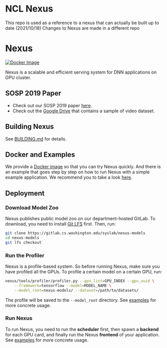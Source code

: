 NCL Nexus
=========

This repo is used as a reference to a nexus that can actually be built up to date (2021/10/18)
Changes to Nexus are made in a different repo

Nexus
=====

[![Docker Image](https://img.shields.io/microbadger/image-size/abcdabcd987/nexus)](https://hub.docker.com/repository/docker/abcdabcd987/nexus)

Nexus is a scalable and efficient serving system for DNN applications on GPU
cluster.

## SOSP 2019 Paper

* Check out our SOSP 2019 paper [here](https://doi.org/10.1145/3341301.3359658).
* Check out the [Google Drive](https://drive.google.com/open?id=104UqrlNrfJoQnGdkxTQ56mfxSBFyJTcr) that contains a sample of video dataset.

## Building Nexus

See [BUILDING.md](BUILDING.md) for details.

## Docker and Examples

We provide a [Docker image](https://hub.docker.com/repository/docker/abcdabcd987/nexus)
so that you can try Nexus quickly. And there is an example that goes step by
step on how to run Nexus with a simple example application. We recommend you to
take a look [here](examples/README.md).

## Deployment

### Download Model Zoo

Nexus publishes public model zoo on our department-hosted GitLab. To download,
you need to install [Git LFS](https://git-lfs.github.com/) first. Then, run:

```bash
git clone https://gitlab.cs.washington.edu/syslab/nexus-models
cd nexus-models
git lfs checkout
```

### Run the Profiler

Nexus is a profile-based system. So before running Nexus, make sure you have
profiled all the GPUs. To profile a certain model on a certain GPU, run:

```bash
nexus/tools/profiler/profiler.py --gpu_list=GPU_INDEX --gpu_uuid \
    --framework=tensorflow --model=MODEL_NAME \
    --model_root=nexus-models/ --dataset=/path/to/datasets/
```

The profile will be saved to the `--model_root` directory.
See [examples](examples/README.md) for more concrete usage.

### Run Nexus

To run Nexus, you need to run the **scheduler** first, then spawn a **backend** for each
GPU card, and finally run the Nexus **frontend** of your application.
See [examples](examples/README.md) for more concrete usage.
